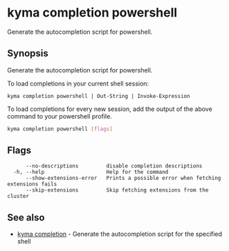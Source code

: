 # kyma completion powershell

Generate the autocompletion script for powershell.

## Synopsis

Generate the autocompletion script for powershell.

To load completions in your current shell session:

	kyma completion powershell | Out-String | Invoke-Expression

To load completions for every new session, add the output of the above command
to your powershell profile.


```bash
kyma completion powershell [flags]
```

## Flags

```text
      --no-descriptions         disable completion descriptions
  -h, --help                    Help for the command
      --show-extensions-error   Prints a possible error when fetching extensions fails
      --skip-extensions         Skip fetching extensions from the cluster
```

## See also

* [kyma completion](kyma_completion.md) - Generate the autocompletion script for the specified shell
